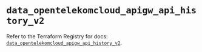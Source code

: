 # `data_opentelekomcloud_apigw_api_history_v2`

Refer to the Terraform Registry for docs: [`data_opentelekomcloud_apigw_api_history_v2`](https://registry.terraform.io/providers/opentelekomcloud/opentelekomcloud/1.36.27/docs/data-sources/apigw_api_history_v2).
